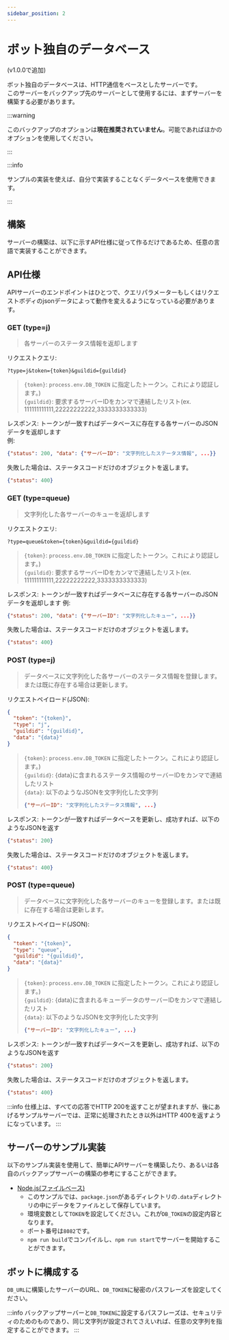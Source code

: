 ```yaml
---
sidebar_position: 2
---
```

# ボット独自のデータベース
(v1.0.0で追加)

ボット独自のデータベースは、HTTP通信をベースとしたサーバーです。  
このサーバーをバックアップ先のサーバーとして使用するには、まずサーバーを構築する必要があります。

:::warning

このバックアップのオプションは**現在推奨されていません**。可能であればほかのオプションを使用してください。

:::

:::info

サンプルの実装を使えば、自分で実装することなくデータベースを使用できます。

:::

## 構築
サーバーの構築は、以下に示すAPI仕様に従って作るだけであるため、任意の言語で実装することができます。

## API仕様
APIサーバーのエンドポイントはひとつで、クエリパラメーターもしくはリクエストボディのjsonデータによって動作を変えるようになっている必要があります。  
### **GET (type=j)**
  > 各サーバーのステータス情報を返却します  

  リクエストクエリ: 
  ```
  ?type=j&token={token}&guildid={guildid}
  ```
  > `{token}`: `process.env.DB_TOKEN` に指定したトークン。これにより認証します。)  
  > `{guildid}`: 要求するサーバーIDをカンマで連結したリスト(ex. 111111111111,22222222222,3333333333333)  

  レスポンス: トークンが一致すればデータベースに存在する各サーバーのJSONデータを返却します  
  例:
  ```json
  {"status": 200, "data": {"サーバーID": "文字列化したステータス情報", ...}}
  ```
  失敗した場合は、ステータスコードだけのオブジェクトを返します。
  ```json
  {"status": 400}
  ```
### **GET (type=queue)**
  > 文字列化した各サーバーのキューを返却します

  リクエストクエリ: 
  ```
  ?type=queue&token={token}&guildid={guildid}
  ```
  > `{token}`: `process.env.DB_TOKEN` に指定したトークン。これにより認証します。)  
  > `{guildid}`: 要求するサーバーIDをカンマで連結したリスト(ex. 111111111111,22222222222,3333333333333)  

  レスポンス: トークンが一致すればデータベースに存在する各サーバーのJSONデータを返却します
  例:
  ```json
  {"status": 200, "data": {"サーバーID": "文字列化したキュー", ...}}
  ```
  失敗した場合は、ステータスコードだけのオブジェクトを返します。
  ```json
  {"status": 400}
  ```

### **POST (type=j)**
  > データベースに文字列化した各サーバーのステータス情報を登録します。または既に存在する場合は更新します。

  リクエストペイロード(JSON):
  ```json
  {
    "token": "{token}",
    "type": "j",
    "guildid": "{guildid}",
    "data": "{data}"
  }
  ```
  > `{token}`: `process.env.DB_TOKEN` に指定したトークン。これにより認証します。)  
  > `{guildid}`: \{data\}に含まれるステータス情報のサーバーIDをカンマで連結したリスト  
  > `{data}`: 以下のようなJSONを文字列化した文字列
  > ```json
  > {"サーバーID": "文字列化したステータス情報", ...}
  > ```

  レスポンス: トークンが一致すればデータベースを更新し、成功すれば、以下のようなJSONを返す
  ```json
  {"status": 200}
  ```
  失敗した場合は、ステータスコードだけのオブジェクトを返します。
  ```json
  {"status": 400}
  ``` 

### **POST (type=queue)**
  > データベースに文字列化した各サーバーのキューを登録します。または既に存在する場合は更新します。

  リクエストペイロード(JSON):
  ```json
  {
    "token": "{token}",
    "type": "queue",
    "guildid": "{guildid}",
    "data": "{data}"
  }
  ```
  > `{token}`: `process.env.DB_TOKEN` に指定したトークン。これにより認証します。)  
  > `{guildid}`: \{data\}に含まれるキューデータのサーバーIDをカンマで連結したリスト  
  > `{data}`: 以下のようなJSONを文字列化した文字列
  > ```json
  > {"サーバーID": "文字列化したキュー", ...}
  > ```

  レスポンス: トークンが一致すればデータベースを更新し、成功すれば、以下のようなJSONを返す
  ```json
  {"status": 200}
  ```
  失敗した場合は、ステータスコードだけのオブジェクトを返します。
  ```json
  {"status": 400}
  ```

:::info
仕様上は、すべての応答でHTTP 200を返すことが望まれますが、後にあげるサンプルサーバーでは、正常に処理されたとき以外はHTTP 400を返すようになっています。
:::

## サーバーのサンプル実装
以下のサンプル実装を使用して、簡単にAPIサーバーを構築したり、あるいは各自のバックアップサーバーの構築の参考にすることができます。

- [Node.js(ファイルベース)](https://github.com/mtripg6666tdr/Discord-SimpleMusicBot/blob/master/util/exampleDbServer/node)
  - このサンプルでは、`package.json`があるディレクトリの`.data`ディレクトリの中にデータをファイルとして保存しています。
  - 環境変数として`TOKEN`を設定してください。これが`DB_TOKEN`の設定内容となります。
  - ポート番号は`8082`です。
  - `npm run build`でコンパイルし、`npm run start`でサーバーを開始することができます。

## ボットに構成する
`DB_URL`に構築したサーバーのURL、`DB_TOKEN`に秘密のパスフレーズを設定してください。

:::info
バックアップサーバーと`DB_TOKEN`に設定するパスフレーズは、セキュリティのためのものであり、同じ文字列が設定されてさえいれば、任意の文字列を指定することができます。
:::
